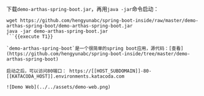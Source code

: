 下载`demo-arthas-spring-boot.jar`，再用`java -jar`命令启动：

```
wget https://github.com/hengyunabc/spring-boot-inside/raw/master/demo-arthas-spring-boot/demo-arthas-spring-boot.jar
java -jar demo-arthas-spring-boot.jar
```{{execute T1}}

`demo-arthas-spring-boot`是一个很简单的spring boot应用，源代码：[查看](https://github.com/hengyunabc/spring-boot-inside/tree/master/demo-arthas-spring-boot)

启动之后，可以访问80端口： https://[[HOST_SUBDOMAIN]]-80-[[KATACODA_HOST]].environments.katacoda.com

![Demo Web](../../assets/demo-web.png)